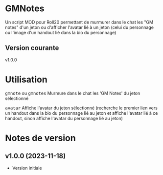 # GMNotes

Un script MOD pour Roll20 permettant de murmurer dans le chat les "GM notes" d'un jeton ou d'afficher l'avatar lié à un jeton (celui du personnage ou l'image d'un handout lié dans la bio du personnage)

## Version courante

v1.0.0

# Utilisation

<kbd>gmnote</kbd> ou <kbd>gmnotes</kbd> Murmure dans le chat les 'GM Notes' du jeton sélectionné

<kbd>avatar</kbd> Affiche l'avatar du jeton sélectionné (recherche le premier lien vers un handout dans la bio du personnage lié au jeton et affiche l'avatar lié à ce handout, sinon affiche l'avatar du personnage lié au jeton) 

# Notes de version

## v1.0.0 (2023-11-18)

- Version initiale

